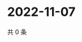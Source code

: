 # 2022-11-07

共 0 条

<!-- BEGIN WEIBO -->
<!-- 最后更新时间 Mon Nov 07 2022 20:35:31 GMT+0800 (China Standard Time) -->

<!-- END WEIBO -->
